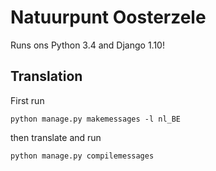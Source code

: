 # Natuurpunt Oosterzele

Runs ons Python 3.4 and Django 1.10!

## Translation

First run

```
python manage.py makemessages -l nl_BE
```

then translate and run

```
python manage.py compilemessages
```
